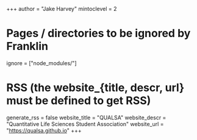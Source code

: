 +++
author = "Jake Harvey"
mintoclevel = 2

# Pages / directories to be ignored by Franklin
ignore = ["node_modules/"]

# RSS (the website_{title, descr, url} must be defined to get RSS)
generate_rss = false 
website_title = "QUALSA"
website_descr = "Quantitative Life Sciences Student Association"
website_url   = "https://qualsa.github.io"
+++
